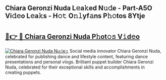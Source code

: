 ## Chiara Geronzi Nuda L𝚎a𝚔ed N𝚞𝚍e - Part-A5O Vi𝚍𝚎o L𝚎a𝚔s - H𝚘𝚝 O𝚗𝚕yf𝚊ns P𝚑𝚘tos 8Ytje

# <h2><a href="http://kfdsy6.oniu.top/?m=Chiara+Geronzi+Nuda">🔗👉 🔴 Chiara Geronzi Nuda P𝚑ot𝚘𝚜 V𝚒d𝚎o</a></h2>

[![Chiara Geronzi Nuda Nu𝚍e𝚜](https://i.imgur.com/0qMVB7G.gif)](http://kfdsy6.oniu.top/?m=Chiara+Geronzi+Nuda)
Social media innovator Chiara Geronzi Nuda, celebrated for publishing dance and lifestyle content, featuring dance presentations and personal vlogs. Brilliant puppet builder Chiara Geronzi Nuda, celebrated for their exceptional skills and accomplishments in creating puppets.  
